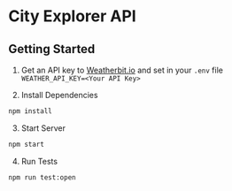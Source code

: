 # City Explorer API

## Getting Started

1. Get an API key to [Weatherbit.io](https://www.weatherbit.io/) and set in your `.env` file `WEATHER_API_KEY=<Your API Key>`

2. Install Dependencies

  ```bash
  npm install
  ```

3. Start Server

  ```bash
  npm start
  ```

4. Run Tests

  ```bash
  npm run test:open
  ```
